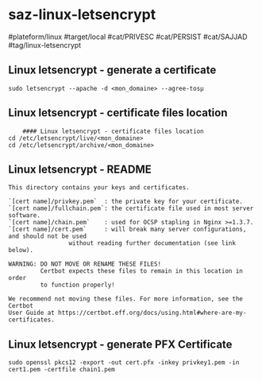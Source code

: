 # saz-linux-letsencrypt

#plateform/linux
#target/local
#cat/PRIVESC
#cat/PERSIST
#cat/SAJJAD
#tag/linux-letsencrypt

## Linux letsencrypt - generate a certificate
```
sudo letsencrypt --apache -d <mon_domaine> --agree-tosµ

```

## Linux letsencrypt - certificate files location
```
    #### Linux letsencrypt - certificate files location
cd /etc/letsencrypt/live/<mon_domaine>
cd /etc/letsencrypt/archive/<mon_domaine>
```


## Linux letsencrypt - README
```
This directory contains your keys and certificates.

`[cert name]/privkey.pem`  : the private key for your certificate.
`[cert name]/fullchain.pem`: the certificate file used in most server software.
`[cert name]/chain.pem`    : used for OCSP stapling in Nginx >=1.3.7.
`[cert name]/cert.pem`     : will break many server configurations, and should not be used
                 without reading further documentation (see link below).

WARNING: DO NOT MOVE OR RENAME THESE FILES!
         Certbot expects these files to remain in this location in order
         to function properly!

We recommend not moving these files. For more information, see the Certbot
User Guide at https://certbot.eff.org/docs/using.html#where-are-my-certificates.
```

## Linux letsencrypt - generate PFX Certificate
```
sudo openssl pkcs12 -export -out cert.pfx -inkey privkey1.pem -in cert1.pem -certfile chain1.pem
```